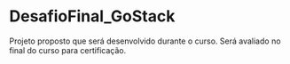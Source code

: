 # DesafioFinal_GoStack
Projeto proposto que será desenvolvido durante o curso. Será avaliado no final do curso para certificação.

